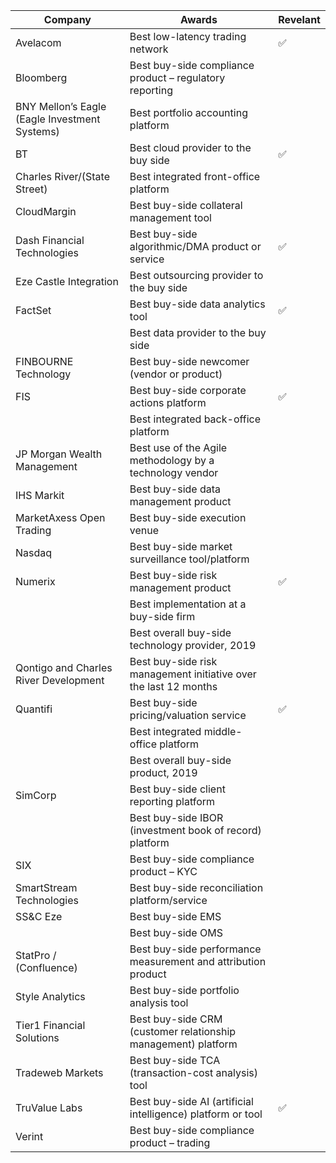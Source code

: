 | Company |  Awards |  Revelant | 
|---------| --------|-----------| 
| Avelacom | Best low-latency trading network |:white_check_mark:|
| Bloomberg | Best buy-side compliance product – regulatory reporting | |
| BNY Mellon’s Eagle (Eagle Investment Systems)| Best portfolio accounting platform ||
| BT | Best cloud provider to the buy side | :white_check_mark: |
| Charles River/(State Street)| Best integrated front-office platform ||
| CloudMargin | Best buy-side collateral management tool | |
| Dash Financial Technologies | Best buy-side algorithmic/DMA product or service | :white_check_mark: |  
| Eze Castle Integration | Best outsourcing provider to the buy side ||
| FactSet | Best buy-side data analytics tool | :white_check_mark: |
|| Best data provider to the buy side ||
| FINBOURNE Technology | Best buy-side newcomer (vendor or product) ||
| FIS | Best buy-side corporate actions platform |:white_check_mark: |  
|| Best integrated back-office platform||
| JP Morgan Wealth Management | Best use of the Agile methodology by a technology vendor ||
| IHS Markit | Best buy-side data management product | |
| MarketAxess Open Trading | Best buy-side execution venue |  |
| Nasdaq | Best buy-side market surveillance tool/platform | |
| Numerix | Best buy-side risk management product | :white_check_mark: |
||Best implementation at a buy-side firm||
|| Best overall buy-side technology provider, 2019 ||
| Qontigo and Charles River Development| Best buy-side risk management initiative over the last 12 months ||
| Quantifi | Best buy-side pricing/valuation service | :white_check_mark: |
| | Best integrated middle-office platform ||
| | Best overall buy-side product, 2019 ||
| SimCorp | Best buy-side client reporting platform |  | 
|| Best buy-side IBOR (investment book of record) platform ||
| SIX | Best buy-side compliance product – KYC | | 
| SmartStream Technologies | Best buy-side reconciliation platform/service ||
| SS&C Eze | Best buy-side EMS | |
| | Best buy-side OMS ||
| StatPro / (Confluence) | Best buy-side performance measurement and attribution product ||
| Style Analytics | Best buy-side portfolio analysis tool | | 
| Tier1 Financial Solutions | Best buy-side CRM (customer relationship management) platform | |
| Tradeweb Markets | Best buy-side TCA (transaction-cost analysis) tool ||
| TruValue Labs | Best buy-side AI (artificial intelligence) platform or tool |  :white_check_mark: |
| Verint | Best buy-side compliance product – trading | | 
